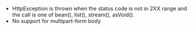 * HttpException is thrown when the status code is not in 2XX range and the call is one of bean(), list(), stream(), asVoid().
* No support for multipart-form body
